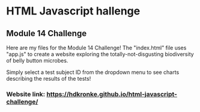 # HTML Javascript hallenge
## Module 14 Challenge

Here are my files for the Module 14 Challenge! The "index.html" file uses "app.js" to create a website exploring the totally-not-disgusting biodiversity of belly button microbes.

Simply select a test subject ID from the dropdown menu to see charts describing the results of the tests!

### Website link: https://hdkronke.github.io/html-javascript-challenge/
